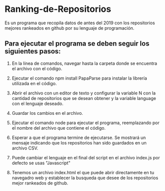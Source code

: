 # Ranking-de-Repositorios
Es un programa que recopila datos de antes del 2019 con los repositorios mejores rankeados en github por su lenguaje de programación.


## Para ejecutar el programa se deben seguir los siguientes pasos:

1. En la línea de comandos, navegar hasta la carpeta donde se encuentra el archivo con el código.
2. Ejecutar el comando npm install PapaParse para instalar la librería utilizada en el código.
3. Abrir el archivo con un editor de texto y configurar la variable N con la cantidad de repositorios que se desean obtener y la variable language con el lenguaje deseado.
4. Guardar los cambios en el archivo.
5. Ejecutar el comando node <nombre del archivo> para ejecutar el programa, reemplazando <nombre del archivo> por el nombre del archivo que contiene el código.
6. Esperar a que el programa termine de ejecutarse. Se mostrará un mensaje indicando que los repositorios han sido guardados en un archivo CSV.

7. Puede cambiar el lenguaje en el final del script en el archivo index.js por defecto se usas "Javascript"


8. Tenemos un archivo index.html el que puede abrir directamente en tu navegadro web y establecer la busqueda que desee de los repositorios mejor rankeados de github.